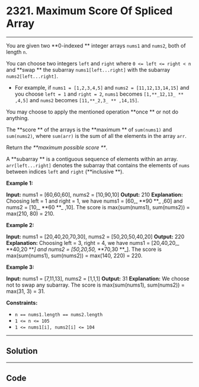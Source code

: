 # 2321. Maximum Score Of Spliced Array

---

You are given two **0-indexed ** integer arrays `nums1` and `nums2`, both of length `n`.

You can choose two integers `left` and `right` where `0 <= left <= right < n` and **swap ** the subarray `nums1[left...right]` with the subarray `nums2[left...right]`.

  * For example, if `nums1 = [1,2,3,4,5]` and `nums2 = [11,12,13,14,15]` and you choose `left = 1` and `right = 2`, `nums1` becomes `[1,**_12,13_ ** ,4,5]` and `nums2` becomes `[11,**_2,3_ ** ,14,15]`.



You may choose to apply the mentioned operation **once ** or not do anything.

The **score ** of the arrays is the **maximum ** of `sum(nums1)` and `sum(nums2)`, where `sum(arr)` is the sum of all the elements in the array `arr`.

Return _the **maximum possible score **_.

A **subarray ** is a contiguous sequence of elements within an array. `arr[left...right]` denotes the subarray that contains the elements of `nums` between indices `left` and `right` (**inclusive **).

 

**Example 1:**


**Input:** nums1 = [60,60,60], nums2 = [10,90,10]
**Output:** 210
**Explanation:** Choosing left = 1 and right = 1, we have nums1 = [60,_ **90 **_ ,60] and nums2 = [10,_ **60 **_ ,10].
The score is max(sum(nums1), sum(nums2)) = max(210, 80) = 210.

**Example 2:**


**Input:** nums1 = [20,40,20,70,30], nums2 = [50,20,50,40,20]
**Output:** 220
**Explanation:** Choosing left = 3, right = 4, we have nums1 = [20,40,20,_ **40,20 **_] and nums2 = [50,20,50,_ **70,30 **_].
The score is max(sum(nums1), sum(nums2)) = max(140, 220) = 220.


**Example 3:**


**Input:** nums1 = [7,11,13], nums2 = [1,1,1]
**Output:** 31
**Explanation:** We choose not to swap any subarray.
The score is max(sum(nums1), sum(nums2)) = max(31, 3) = 31.


 

**Constraints:**

  * `n == nums1.length == nums2.length`
  * `1 <= n <= 105`
  * `1 <= nums1[i], nums2[i] <= 104`

---

## Solution



---

## Code
```python


```